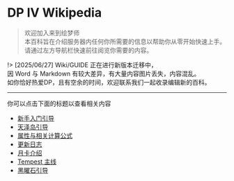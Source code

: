 # DP IV Wikipedia

> 欢迎加入来到绘梦师<br>
本百科旨在介绍服务器内任何你所需要的信息以帮助你从零开始快速上手。<br>
请通过左方导航栏快速前往阅览你需要的内容。

!> [2025/06/27] Wiki/GUIDE 正在进行新版本迁移中，<br>
因 Word 与 Markdown 有较大差异，有大量内容图片丢失，内容混乱。<br>
如你恰好热爱DP，且有空余的时间，欢迎联系我们一起收录编辑新的百科。

---

你可以点击下面的标题以查看相关内容

- [新手入门引导](pages/g1)
- [天泽岛引导](pages/g2)
- [属性与相关计算公式](pages/attr)
- [更新日志](pages/updatelogs)
- [月卡介绍](pages/月卡)
- [Tempest 主线](pages/tempest)
- [黑曜石引导](pages/obsidian)
